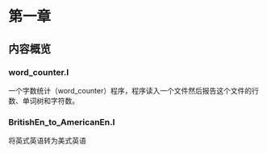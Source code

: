 # 第一章
## 内容概览

### word_counter.l

一个字数统计（word_counter）程序，程序读入一个文件然后报告这个文件的行数、单词树和字符数。

### BritishEn_to_AmericanEn.l

将英式英语转为美式英语